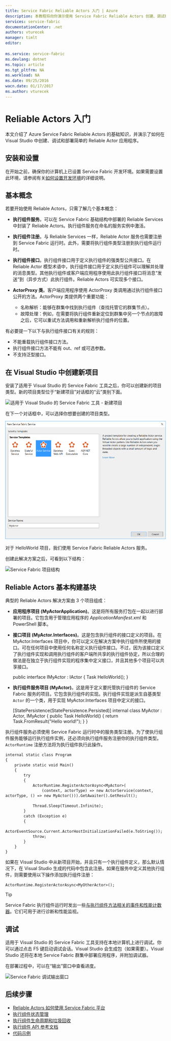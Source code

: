 ```yaml
---
title: Service Fabric Reliable Actors 入门 | Azure
description: 本教程将向你演示使用 Service Fabric Reliable Actors 创建、调试和部署简单的基于执行组件的服务的步骤。
services: service-fabric
documentationCenter: .net
authors: vturecek
manager: timlt
editor: 

ms.service: service-fabric
ms.devlang: dotnet
ms.topic: article
ms.tgt_pltfrm: NA
ms.workload: NA
ms.date: 09/25/2016
wacn.date: 01/17/2017
ms.author: vturecek
---
```


# Reliable Actors 入门
本文介绍了 Azure Service Fabric Reliable Actors 的基础知识，并演示了如何在 Visual Studio 中创建、调试和部署简单的 Reliable Actor 应用程序。

## 安装和设置
在开始之前，确保你的计算机上已设置 Service Fabric 开发环境。如果需要设置此环境，请参阅有关[如何设置开发环境](./service-fabric-get-started.md)的详细说明。

## 基本概念
若要开始使用 Reliable Actors，只需了解几个基本概念：

 * **执行组件服务**。可以在 Service Fabric 基础结构中部署的 Reliable Services 中封装了 Reliable Actors。执行组件服务在命名的服务实例中激活。

 * **执行组件注册**。与 Reliable Services 一样，Reliable Actor 服务也需要注册到 Service Fabric 运行时。此外，需要将执行组件类型注册到执行组件运行时。

 * **执行组件接口**。执行组件接口用于定义执行组件的强类型公共接口。在 Reliable Actor 模型术语中，执行组件接口用于定义执行组件可以理解并处理的消息类型。其他执行组件或客户端应用程序使用此执行组件接口将消息“发送”到（异步方式）此执行组件。Reliable Actors 可实现多个接口。

 * **ActorProxy 类**。客户端应用程序使用 ActorProxy 类调用通过执行组件接口公开的方法。ActorProxy 类提供两个重要功能：
    * 名称解析：能够在群集中找到执行组件（查找托管它的群集节点）。
    * 故障处理：例如，在需要将执行组件重新定位到群集中另一个节点的故障之后，它可以重试方法调用和重新解析执行组件的位置。

有必要提一下以下与执行组件接口有关的规则：

- 不能重载执行组件接口方法。
- 执行组件接口方法不能有 out、ref 或可选参数。
- 不支持泛型接口。

## 在 Visual Studio 中创建新项目
安装了适用于 Visual Studio 的 Service Fabric 工具之后，你可以创建新的项目类型。新的项目类型位于“新建项目”对话框的“云”类别下面。

![适用于 Visual Studio 的 Service Fabric 工具 - 新建项目][1]  

在下一个对话框中，可以选择你想要创建的项目类型。

![Service Fabric 项目模板][5]  

对于 HelloWorld 项目，我们使用 Service Fabric Reliable Actors 服务。

创建此解决方案之后，可看到以下结构：

![Service Fabric 项目结构][2]  

## Reliable Actors 基本构建基块

典型的 Reliable Actors 解决方案由 3 个项目组成：

* **应用程序项目 (MyActorApplication)**。这是将所有服务打包在一起以进行部署的项目。它包含用于管理应用程序的 *ApplicationManifest.xml* 和 PowerShell 脚本。

* **接口项目 (MyActor.Interfaces)**。这是包含执行组件的接口定义的项目。在 MyActor.Interfaces 项目中，你可以定义在解决方案中执行组件所使用的接口。可在任何项目中使用任何名称定义执行组件接口。不过，因为该接口定义了执行组件实现和调用执行组件的客户端所共享的执行组件协定，所以合理的做法是在独立于执行组件实现的程序集中定义接口，并且其他多个项目可以共享接口。

    public interface IMyActor : IActor
    {
        Task<string> HelloWorld();
    }

* **执行组件服务项目 (MyActor)**。这是用于定义要托管执行组件的 Service Fabric 服务的项目。它包含执行组件的实现。执行组件实现是派生自基类型 `Actor` 的一个类，用于实现 MyActor.Interfaces 项目中定义的接口。

    [StatePersistence(StatePersistence.Persisted)]
    internal class MyActor : Actor, IMyActor
    {
        public Task<string> HelloWorld()
        {
            return Task.FromResult("Hello world!");
        }
    }

执行组件服务必须使用 Service Fabric 运行时中的服务类型注册。为了使执行组件服务能够运行执行组件实例，还必须向执行组件服务注册你的执行组件类型。`ActorRuntime` 注册方法将为执行组件执行此操作。

```
internal static class Program
{
    private static void Main()
    {
        try
        {
            ActorRuntime.RegisterActorAsync<MyActor>(
                (context, actorType) => new ActorService(context, actorType, () => new MyActor())).GetAwaiter().GetResult();

            Thread.Sleep(Timeout.Infinite);
        }
        catch (Exception e)
        {
            ActorEventSource.Current.ActorHostInitializationFailed(e.ToString());
            throw;
        }
    }
}
```

如果在 Visual Studio 中从新项目开始，并且只有一个执行组件定义，那么默认情况下，在 Visual Studio 生成的代码中包含此注册。如果在服务中定义其他执行组件，则需要使用以下操作添加执行组件注册：

```
ActorRuntime.RegisterActorAsync<MyOtherActor>();
```

> [!TIP]
> Service Fabric 执行组件运行时发出一些[与执行组件方法相关的事件和性能计数器](./service-fabric-reliable-actors-diagnostics.md#actor-method-events-and-performance-counters)。它们可用于进行诊断和性能监视。

## 调试

适用于 Visual Studio 的 Service Fabric 工具支持在本地计算机上进行调试。你可以通过点击 F5 键启动调试会话。Visual Studio 会生成包（如果需要）。Visual Studio 还将在本地 Service Fabric 群集中部署应用程序，并附加调试器。

在部署过程中，可以在“输出”窗口中查看进度。

![Service Fabric 调试输出窗口][3]  

## 后续步骤
 - [Reliable Actors 如何使用 Service Fabric 平台](./service-fabric-reliable-actors-platform.md)
 - [执行组件状态管理](./service-fabric-reliable-actors-state-management.md)
 - [执行组件生命周期和垃圾回收](./service-fabric-reliable-actors-lifecycle.md)
 - [执行组件 API 参考文档](https://msdn.microsoft.com/zh-cn/library/azure/dn971626.aspx)
 - [代码示例](https://github.com/Azure/servicefabric-samples)

<!--Image references-->

[1]: ./media/service-fabric-reliable-actors-get-started/reliable-actors-newproject.PNG
[2]: ./media/service-fabric-reliable-actors-get-started/reliable-actors-projectstructure.PNG
[3]: ./media/service-fabric-reliable-actors-get-started/debugging-output.PNG
[4]: ./media/service-fabric-reliable-actors-get-started/vs-context-menu.png
[5]: ./media/service-fabric-reliable-actors-get-started/reliable-actors-newproject1.PNG

<!---HONumber=Mooncake_Quality_Review_0117_2017-->